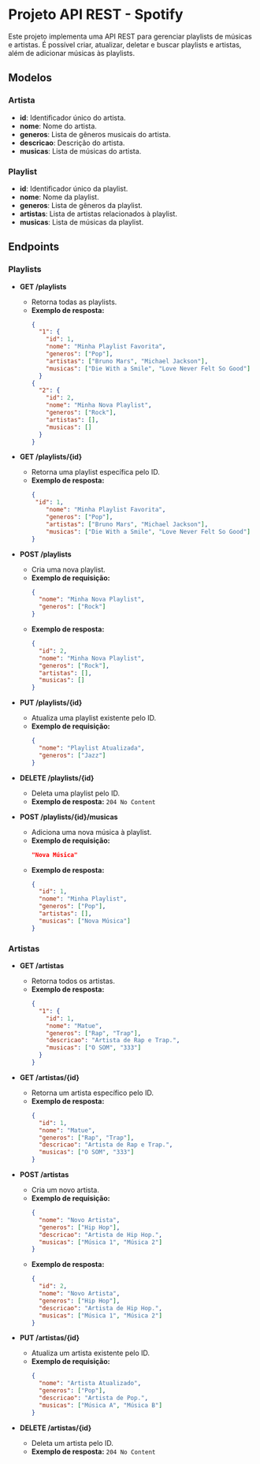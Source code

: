 # Projeto API REST - Spotify

Este projeto implementa uma API REST para gerenciar playlists de músicas e artistas. É possível criar, atualizar, deletar e buscar playlists e artistas, além de adicionar músicas às playlists.

## Modelos

### Artista
- **id**: Identificador único do artista.
- **nome**: Nome do artista.
- **generos**: Lista de gêneros musicais do artista.
- **descricao**: Descrição do artista.
- **musicas**: Lista de músicas do artista.

### Playlist
- **id**: Identificador único da playlist.
- **nome**: Nome da playlist.
- **generos**: Lista de gêneros da playlist.
- **artistas**: Lista de artistas relacionados à playlist.
- **musicas**: Lista de músicas da playlist.

## Endpoints

### Playlists

- **GET /playlists**
    - Retorna todas as playlists.
    - **Exemplo de resposta:**
      ```json
      {
        "1": {
          "id": 1,
          "nome": "Minha Playlist Favorita",
          "generos": ["Pop"],
          "artistas": ["Bruno Mars", "Michael Jackson"],
          "musicas": ["Die With a Smile", "Love Never Felt So Good"]
        }
      {
        "2": {
          "id": 2,
          "nome": "Minha Nova Playlist",
          "generos": ["Rock"],
          "artistas": [],
          "musicas": []
        }
      }
      
      ```

- **GET /playlists/{id}**
    - Retorna uma playlist específica pelo ID.
    - **Exemplo de resposta:**
      ```json
      {
       "id": 1,
          "nome": "Minha Playlist Favorita",
          "generos": ["Pop"],
          "artistas": ["Bruno Mars", "Michael Jackson"],
          "musicas": ["Die With a Smile", "Love Never Felt So Good"]
      }
      ```

- **POST /playlists**
    - Cria uma nova playlist.
    - **Exemplo de requisição:**
      ```json
      {
        "nome": "Minha Nova Playlist",
        "generos": ["Rock"]
      }
      ```
    - **Exemplo de resposta:**
      ```json
      {
        "id": 2,
        "nome": "Minha Nova Playlist",
        "generos": ["Rock"],
        "artistas": [],
        "musicas": []
      }
      ```

- **PUT /playlists/{id}**
    - Atualiza uma playlist existente pelo ID.
    - **Exemplo de requisição:**
      ```json
      {
        "nome": "Playlist Atualizada",
        "generos": ["Jazz"]
      }
      ```

- **DELETE /playlists/{id}**
    - Deleta uma playlist pelo ID.
    - **Exemplo de resposta:** `204 No Content`


- **POST /playlists/{id}/musicas**
    - Adiciona uma nova música à playlist.
    - **Exemplo de requisição:**
      ```json
      "Nova Música"
      ```
    - **Exemplo de resposta:**
      ```json
      {
        "id": 1,
        "nome": "Minha Playlist",
        "generos": ["Pop"],
        "artistas": [],
        "musicas": ["Nova Música"]
      }
      ```

### Artistas

- **GET /artistas**
    - Retorna todos os artistas.
    - **Exemplo de resposta:**
      ```json
      {
        "1": {
          "id": 1,
          "nome": "Matue",
          "generos": ["Rap", "Trap"],
          "descricao": "Artista de Rap e Trap.",
          "musicas": ["O SOM", "333"]
        }
      }
      ```

- **GET /artistas/{id}**
    - Retorna um artista específico pelo ID.
    - **Exemplo de resposta:**
      ```json
      {
        "id": 1,
        "nome": "Matue",
        "generos": ["Rap", "Trap"],
        "descricao": "Artista de Rap e Trap.",
        "musicas": ["O SOM", "333"]
      }
      ```

- **POST /artistas**
    - Cria um novo artista.
    - **Exemplo de requisição:**
      ```json
      {
        "nome": "Novo Artista",
        "generos": ["Hip Hop"],
        "descricao": "Artista de Hip Hop.",
        "musicas": ["Música 1", "Música 2"]
      }
      ```
    - **Exemplo de resposta:**
      ```json
      {
        "id": 2,
        "nome": "Novo Artista",
        "generos": ["Hip Hop"],
        "descricao": "Artista de Hip Hop.",
        "musicas": ["Música 1", "Música 2"]
      }
      ```

- **PUT /artistas/{id}**
    - Atualiza um artista existente pelo ID.
    - **Exemplo de requisição:**
      ```json
      {
        "nome": "Artista Atualizado",
        "generos": ["Pop"],
        "descricao": "Artista de Pop.",
        "musicas": ["Música A", "Música B"]
      }
      ```

- **DELETE /artistas/{id}**
    - Deleta um artista pelo ID.
    - **Exemplo de resposta:** `204 No Content`
